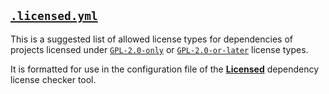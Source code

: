 ## [`.licensed.yml`](.licensed.yml)

This is a suggested list of allowed license types for dependencies of projects licensed under [`GPL-2.0-only`](https://spdx.org/licenses/GPL-2.0-only.html) or [`GPL-2.0-or-later`](https://spdx.org/licenses/GPL-2.0-or-later.html) license types.

It is formatted for use in the configuration file of the [**Licensed**](https://github.com/licensee/licensed) dependency license checker tool.

